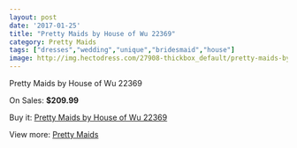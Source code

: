 ```yaml
---
layout: post
date: '2017-01-25'
title: "Pretty Maids by House of Wu 22369"
category: Pretty Maids
tags: ["dresses","wedding","unique","bridesmaid","house"]
image: http://img.hectodress.com/27908-thickbox_default/pretty-maids-by-house-of-wu-22369.jpg
---
```

Pretty Maids by House of Wu 22369

On Sales: **$209.99**
<a href="https://www.hectodress.com/pretty-maids/13009-pretty-maids-by-house-of-wu-22369.html"><amp-img layout="responsive" width="600" height="600" src="//img.hectodress.com/27908-thickbox_default/pretty-maids-by-house-of-wu-22369.jpg" alt="Pretty Maids by House of Wu 22369 0" /></a>

Buy it: [Pretty Maids by House of Wu 22369](https://www.hectodress.com/pretty-maids/13009-pretty-maids-by-house-of-wu-22369.html "Pretty Maids by House of Wu 22369")

View more: [Pretty Maids](https://www.hectodress.com/200-pretty-maids "Pretty Maids")